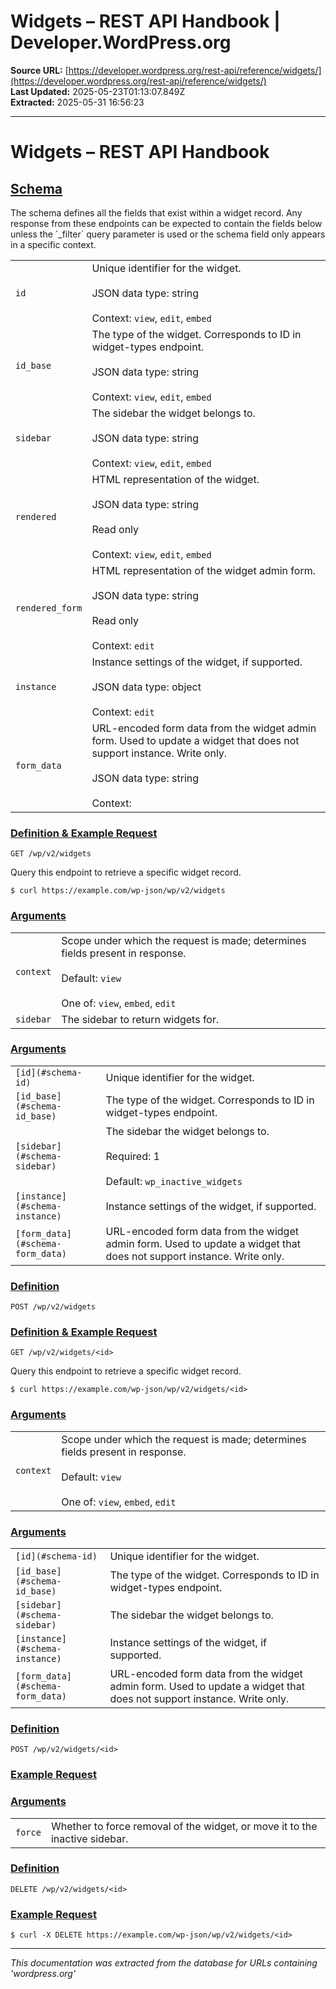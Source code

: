 # Widgets – REST API Handbook | Developer.WordPress.org

**Source URL:** [https://developer.wordpress.org/rest-api/reference/widgets/](https://developer.wordpress.org/rest-api/reference/widgets/)  
**Last Updated:** 2025-05-23T01:13:07.849Z  
**Extracted:** 2025-05-31 16:56:23

---

# Widgets – REST API Handbook

## [Schema](#schema)

The schema defines all the fields that exist within a widget record. Any response from these endpoints can be expected to contain the fields below unless the \`\_filter\` query parameter is used or the schema field only appears in a specific context.

|     |     |
| --- | --- |
| `id` | Unique identifier for the widget.<br><br>JSON data type: string<br><br>Context: `view`, `edit`, `embed` |
| `id_base` | The type of the widget. Corresponds to ID in widget-types endpoint.<br><br>JSON data type: string<br><br>Context: `view`, `edit`, `embed` |
| `sidebar` | The sidebar the widget belongs to.<br><br>JSON data type: string<br><br>Context: `view`, `edit`, `embed` |
| `rendered` | HTML representation of the widget.<br><br>JSON data type: string<br><br>Read only<br><br>Context: `view`, `edit`, `embed` |
| `rendered_form` | HTML representation of the widget admin form.<br><br>JSON data type: string<br><br>Read only<br><br>Context: `edit` |
| `instance` | Instance settings of the widget, if supported.<br><br>JSON data type: object<br><br>Context: `edit` |
| `form_data` | URL-encoded form data from the widget admin form. Used to update a widget that does not support instance. Write only.<br><br>JSON data type: string<br><br>Context: |

### [Definition & Example Request](#definition-example-request)

`GET /wp/v2/widgets`

Query this endpoint to retrieve a specific widget record.

`$ curl https://example.com/wp-json/wp/v2/widgets`

### [Arguments](#arguments)

|     |     |
| --- | --- |
| `context` | Scope under which the request is made; determines fields present in response.<br><br>Default: `view`<br><br>One of: `view`, `embed`, `edit` |
| `sidebar` | The sidebar to return widgets for. |

### [Arguments](#arguments-2)

|     |     |
| --- | --- |
| `[id](#schema-id)` | Unique identifier for the widget. |
| `[id_base](#schema-id_base)` | The type of the widget. Corresponds to ID in widget-types endpoint. |
| `[sidebar](#schema-sidebar)` | The sidebar the widget belongs to.<br><br>Required: 1<br><br>Default: `wp_inactive_widgets` |
| `[instance](#schema-instance)` | Instance settings of the widget, if supported. |
| `[form_data](#schema-form_data)` | URL-encoded form data from the widget admin form. Used to update a widget that does not support instance. Write only. |

### [Definition](#definition)

`POST /wp/v2/widgets`

### [Definition & Example Request](#definition-example-request-2)

`GET /wp/v2/widgets/<id>`

Query this endpoint to retrieve a specific widget record.

`$ curl https://example.com/wp-json/wp/v2/widgets/<id>`

### [Arguments](#arguments-3)

|     |     |
| --- | --- |
| `context` | Scope under which the request is made; determines fields present in response.<br><br>Default: `view`<br><br>One of: `view`, `embed`, `edit` |

### [Arguments](#arguments-4)

|     |     |
| --- | --- |
| `[id](#schema-id)` | Unique identifier for the widget. |
| `[id_base](#schema-id_base)` | The type of the widget. Corresponds to ID in widget-types endpoint. |
| `[sidebar](#schema-sidebar)` | The sidebar the widget belongs to. |
| `[instance](#schema-instance)` | Instance settings of the widget, if supported. |
| `[form_data](#schema-form_data)` | URL-encoded form data from the widget admin form. Used to update a widget that does not support instance. Write only. |

### [Definition](#definition-2)

`POST /wp/v2/widgets/<id>`

### [Example Request](#example-request)

### [Arguments](#arguments-5)

|     |     |
| --- | --- |
| `force` | Whether to force removal of the widget, or move it to the inactive sidebar. |

### [Definition](#definition-3)

`DELETE /wp/v2/widgets/<id>`

### [Example Request](#example-request-2)

`$ curl -X DELETE https://example.com/wp-json/wp/v2/widgets/<id>`

---

*This documentation was extracted from the database for URLs containing 'wordpress.org'*
